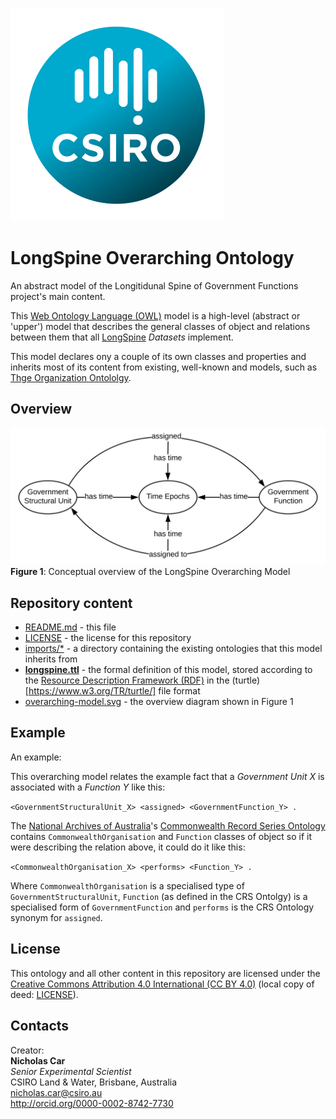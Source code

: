 ![](CSIRO_Logo.svg)

# LongSpine Overarching Ontology
An abstract model of the Longitidunal Spine of Government Functions project's main content.

This [Web Ontology Language (OWL)](https://www.w3.org/2001/sw/wiki/OWL) model is a high-level (abstract or 'upper') model that describes the general classes of object and relations between them that all [LongSpine](https://longspine.cat) *Datasets* implement.

This model declares ony a couple of its own classes and properties and inherits most of its content from existing, well-known and models, such as [Thge Organization Ontololgy](https://www.w3.org/TR/vocab-org/).


## Overview
![](overarching-model.svg)  
**Figure 1**: Conceptual overview of the LongSpine Overarching Model

## Repository content
* [README.md](README.md) - this file
* [LICENSE](LICENSE) - the license for this repository
* [imports/*](imports) - a directory containing the existing ontologies that this model inherits from
* **[longspine.ttl](longspine.ttl)** - the formal definition of this model, stored according to the [Resource Description Framework (RDF)](https://www.w3.org/2001/sw/wiki/RDF) in the (turtle)[https://www.w3.org/TR/turtle/] file format
* [overarching-model.svg](overarching-model.svg) - the overview diagram shown in Figure 1

## Example
An example:

This overarching model relates the example fact that a *Government Unit X* is associated with a *Function Y* like this:

`<GovernmentStructuralUnit_X> <assigned> <GovernmentFunction_Y> .`

The [National Archives of Australia](http://www.naa.gov.au)'s [Commonwealth Record Series Ontology](http://linked.data.gov.au/def/crs) contains `CommonwealthOrganisation` and `Function` classes of object so if it were describing the relation above, it could do it like this:

`<CommonwealthOrganisation_X> <performs> <Function_Y> .`

Where `CommonwealthOrganisation` is a specialised type of `GovernmentStructuralUnit`, `Function` (as defined in the CRS Ontolgy) is a specialised form of `GovernmentFunction` and `performs` is the CRS Ontology synonym for `assigned`.


## License
This ontology and all other content in this repository are licensed under the [Creative Commons Attribution 4.0 International (CC BY 4.0)](https://creativecommons.org/licenses/by/4.0/) (local copy of deed: [LICENSE](LICENSE)).


## Contacts
Creator:  
**Nicholas Car**  
*Senior Experimental Scientist*  
CSIRO Land & Water, Brisbane, Australia  
<nicholas.car@csiro.au>  
<http://orcid.org/0000-0002-8742-7730>  
